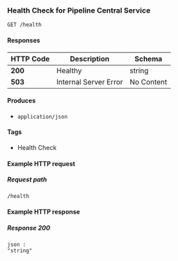 
<a name="health"></a>
### Health Check for Pipeline Central Service
```
GET /health
```


#### Responses

|HTTP Code|Description|Schema|
|---|---|---|
|**200**|Healthy|string|
|**503**|Internal Server Error|No Content|


#### Produces

* `application/json`


#### Tags

* Health Check


#### Example HTTP request

##### Request path
```
/health
```


#### Example HTTP response

##### Response 200
```
json :
"string"
```



